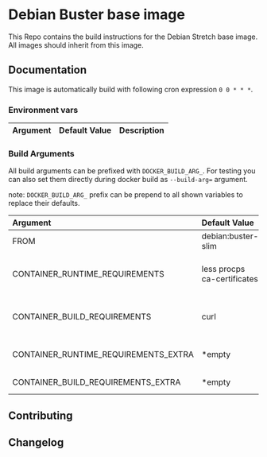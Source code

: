 # Debian Buster base image

This Repo contains the build instructions for the Debian Stretch base image. All images should inherit from this image.

## Documentation

This image is automatically build with following cron expression `0 0 * * *`.

### Environment vars

| Argument                              | Default Value                                             | Description |
| :---                                  | :---                                                      | :---         |

### Build Arguments

All build arguments can be prefixed with `DOCKER_BUILD_ARG_`. For testing you can also set them directly during docker build as `--build-arg=` argument. 

note: `DOCKER_BUILD_ARG_` prefix can be prepend to all shown variables to replace their defaults.

| Argument                              | Default Value                                                 | Description |
| :---                                  | :---                                                          | :---         |
| FROM                                  | debian:buster-slim                                            | Base image to build from |
| CONTAINER_RUNTIME_REQUIREMENTS        | less procps ca-certificates                                   | Packages for container during runtime |
| CONTAINER_BUILD_REQUIREMENTS          | curl                                                          | Packages for container required during build |
| CONTAINER_RUNTIME_REQUIREMENTS_EXTRA  | *empty                                                        | extra runtime requirements |
| CONTAINER_BUILD_REQUIREMENTS_EXTRA    | *empty                                                        | extra build requirements |

## Contributing

## Changelog